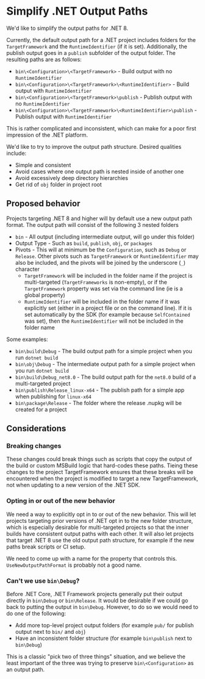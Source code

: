 # Simplify .NET Output Paths

We'd like to simplify the output paths for .NET 8.

Currently, the default output path for a .NET project includes folders for the `TargetFramework` and the `RuntimeIdentifier` (if it is set).  Additionally, the publish output goes in a `publish` subfolder of the output folder.  The resulting paths are as follows:

- `bin\<Configuration>\<TargetFramework>` - Build output with no `RuntimeIdentifier`
- `bin\<Configuration>\<TargetFramework>\<RuntimeIdentifier>` - Build output with `RuntimeIdentifier`
- `bin\<Configuration>\<TargetFramework>\publish` - Publish output with no `RuntimeIdentifier`
- `bin\<Configuration>\<TargetFramework>\<RuntimeIdentifier>\publish` - Publish output with `RuntimeIdentifier`

This is rather complicated and inconsistent, which can make for a poor first impression of the .NET platform.

We'd like to try to improve the output path structure.  Desired qualities include:

- Simple and consistent
- Avoid cases where one output path is nested inside of another one
- Avoid excessively deep directory hierarchies
- Get rid of `obj` folder in project root

## Proposed behavior

Projects targeting .NET 8 and higher will by default use a new output path format.  The output path will consist of the following 3 nested folders

- `bin` - All output (including intermediate output, will go under this folder)
- Output Type - Such as `build`, `publish`, `obj`, or `packages`
- Pivots - This will at minimum be the `Configuration`, such as `Debug` or `Release`. Other pivots such as `TargetFramework` or `RuntimeIdentifier` may also be included, and the pivots will be joined by the underscore (`_`) character
  - `TargetFramework` will be included in the folder name if the project is multi-targeted (`TargetFrameworks` is non-empty), or if the `TargetFramework` property was set via the command line (ie is a global property)
  - `RuntimeIdentifier` will be included in the folder name if it was explicitly set (either in a project file or on the command line).  If it is set automatically by the SDK (for example because `SelfContained` was set), then the `RuntimeIdentifier` will not be included in the folder name

Some examples:

- `bin\build\Debug` - The build output path for a simple project when you run `dotnet build`
- `bin\obj\Debug` - The intermediate output path for a simple project when you run `dotnet build`
- `bin\build\Debug_net8.0` - The build output path for the `net8.0` build of a multi-targeted project
- `bin\publish\Release_linux-x64` - The publish path for a simple app when publishing for `linux-x64`
- `bin\package\Release` - The folder where the release .nupkg will be created for a project

## Considerations

### Breaking changes

These changes could break things such as scripts that copy the output of the build or custom MSBuild logic that hard-codes these paths.  Tieing these changes to the project TargetFramework ensures that these breaks will be encountered when the project is modified to target a new TargetFramework, not when updating to a new version of the .NET SDK.

### Opting in or out of the new behavior

We need a way to explicitly opt in to or out of the new behavior.  This will let projects targeting prior versions of .NET opt in to the new folder structure, which is especially desirable for multi-targeted projects so that the inner builds have consistent output paths with each other.  It will also let projects that target .NET 8 use the old output path structure, for example if the new paths break scripts or CI setup.

We need to come up with a name for the property that controls this.  `UseNewOutputPathFormat` is probably not a good name.

### Can't we use `bin\Debug`?

Before .NET Core, .NET Framework projects generally put their output directly in `bin\Debug` or `bin\Release`.  It would be desirable if we could go back to putting the output in `bin\Debug`.  However, to do so we would need to do one of the following:

- Add more top-level project output folders (for example `pub/` for publish output next to `bin/` and `obj`)
- Have an inconsistent folder structure (for example `bin\publish` next to `bin\Debug`)

This is a classic "pick two of three things" situation, and we believe the least important of the three was trying to preserve `bin\<Configuration>` as an output path.
